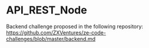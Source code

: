 # API_REST_Node
Backend challenge proposed in the following repository:
https://github.com/ZXVentures/ze-code-challenges/blob/master/backend.md
 
